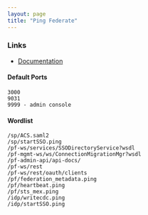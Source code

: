 ```yaml
---
layout: page
title: "Ping Federate"
---
```


### Links

- [Documentation](https://documentation.pingidentity.com/pingfederate/)

#### Default Ports

```
3000
9031
9999 - admin console
```

#### Wordlist

```
/sp/ACS.saml2
/sp/startSSO.ping
/pf-ws/services/SSODirectoryService?wsdl
/pf-mgmt-ws/ws/ConnectionMigrationMgr?wsdl
/pf-admin-api/api-docs/
/pf-ws/rest
/pf-ws/rest/oauth/clients
/pf/federation_metadata.ping
/pf/heartbeat.ping
/pf/sts_mex.ping
/idp/writecdc.ping
/idp/startSSO.ping
```
